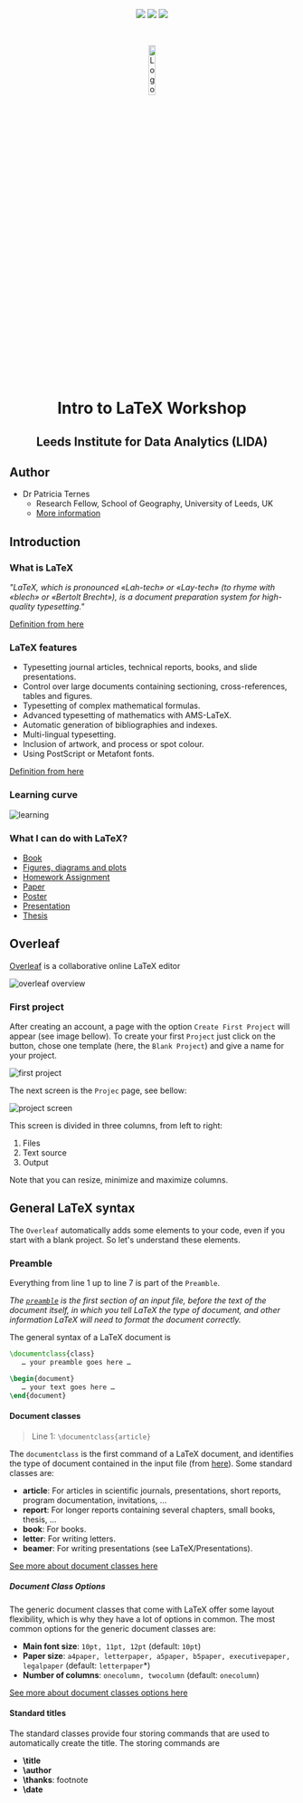 <!-- PROJECT SHIELDS -->
<p align="center">
    <a href="https://github.com/patricia-ternes/LIDA-LaTeX-workshop/graphs/contributors" alt="Contributors">
        <img src="https://img.shields.io/github/contributors/patricia-ternes/LIDA-LaTeX-workshop?color=%2366FFC3&logo=GitHub&logoColor=%2366FFC3&style=for-the-badge" /></a>
     <a href="https://github.com/patricia-ternes/LIDA-LaTeX-workshop/blob/main/LICENSE" alt="License">
        <img src="https://img.shields.io/github/license/patricia-ternes/LIDA-LaTeX-workshop?color=FFB3BC&style=for-the-badge" /></a>
    <a href="https://lida.leeds.ac.uk/"  alt="LIDA page">
        <img src="https://img.shields.io/badge/-🌐LIDA-black.svg?style=for-the-badge&logo=🌐&colorB=555&logoColor=99F4FB" /></a>
</p>

<!-- PROJECT LOGO -->
<br />
<p align="center">
    <img src="https://raw.githubusercontent.com/github/explore/80688e429a7d4ef2fca1e82350fe8e3517d3494d/topics/latex/latex.png" alt="Logo" width="15% id="logo">
    <h1 align="center">Intro to LaTeX Workshop</h1>
    <h2 align="center">Leeds Institute for Data Analytics (LIDA)</h2>
</p>

## Author

* Dr Patricia Ternes
  * Research Fellow, School of Geography, University of Leeds, UK
  * [More information](https://patricia-ternes.github.io/)

## Introduction

### What is LaTeX

*"LaTeX, which is pronounced «Lah-tech» or «Lay-tech» (to rhyme with «blech» or «Bertolt Brecht»), is a document preparation system for high-quality typesetting."* 

[Definition from here](https://www.latex-project.org/)

### LaTeX features

* Typesetting journal articles, technical reports, books, and slide presentations.
* Control over large documents containing sectioning, cross-references, tables and figures.
* Typesetting of complex mathematical formulas.
* Advanced typesetting of mathematics with AMS-LaTeX.
* Automatic generation of bibliographies and indexes.
* Multi-lingual typesetting.
* Inclusion of artwork, and process or spot colour.
* Using PostScript or Metafont fonts.

[Definition from here](https://www.latex-project.org/)

### Learning curve

![learning](inputs/figures/fig1.png)

### What I can do with LaTeX?

* [Book](https://www.overleaf.com/latex/templates/tagged/book)
* [Figures, diagrams and plots](https://texample.net/tikz/examples/)
* [Homework Assignment](https://www.overleaf.com/latex/templates/tagged/homework)
* [Paper](https://www.overleaf.com/latex/templates/tagged/academic-journal)
* [Poster](https://www.overleaf.com/latex/templates/tagged/poster)
* [Presentation](https://www.overleaf.com/latex/templates/tagged/presentation)
* [Thesis](https://www.overleaf.com/latex/templates/tagged/thesis)

## Overleaf

[Overleaf](www.overleaf.com/) is a collaborative online LaTeX editor

![overleaf overview](inputs/figures/fig2.png)

### First project

After creating an account, a page with the option `Create First Project` will appear (see image bellow). To create your first `Project` just click on the button, chose one template (here, the `Blank Project`) and give a name for your project.

![first project](inputs/figures/fig3.png)

The next screen is the `Projec` page, see bellow:

![project screen](inputs/figures/fig4.png)

This screen is divided in three columns, from left to right:

1. Files
2. Text source
3. Output

Note that you can resize, minimize and maximize columns.

## General LaTeX syntax

The `Overleaf` automatically adds some elements to your code, even if you start with a blank project. So let's understand these elements.

### Preamble

Everything from line 1 up to line 7 is part of the `Preamble`.

*The [`preamble`](https://latex.wikia.org/wiki/LaTeX_preamble) is the first section of an input file, before the text of the document itself, in which you tell LaTeX the type of document, and other information LaTeX will need to format the document correctly.*

The general syntax of a LaTeX document is

```latex
\documentclass{class}
   … your preamble goes here …

\begin{document}
   … your text goes here …
\end{document}
```

#### Document classes

> Line 1: `\documentclass{article}`

The `documentclass` is the first command of a LaTeX document, and identifies the type of document contained in the input file (from [here](https://latex.wikia.org/wiki/List_of_LaTeX_commands#documentclass_command)). Some standard classes are:

* **article**: For articles in scientific journals, presentations, short reports, program documentation, invitations, ...
* **report**: For longer reports containing several chapters, small books, thesis, ...
* **book**: For books.
* **letter**: For writing letters.
* **beamer**: For writing presentations (see LaTeX/Presentations).

[See more about document classes here](https://en.wikibooks.org/wiki/LaTeX/Document_Structure#Document_classes)

##### Document Class Options

The generic document classes that come with LaTeX offer some layout flexibility, which is why they have a lot of options in common. The most common options for the generic document classes are:

 * **Main font size**: `10pt, 11pt, 12pt` (default: `10pt`)
 * **Paper size**: `a4paper, letterpaper, a5paper, b5paper, executivepaper, legalpaper` (default: `letterpaper`*)
 * **Number of columns**: `onecolumn, twocolumn` (default: `onecolumn`)

[See more about document classes options here](https://en.wikibooks.org/wiki/LaTeX/Document_Structure#Document_classes)

#### Standard titles

The standard classes provide four storing commands that are used to automatically create the title. The storing commands are

* **\title**
* **\author**
* **\thanks**: footnote
* **\date**
